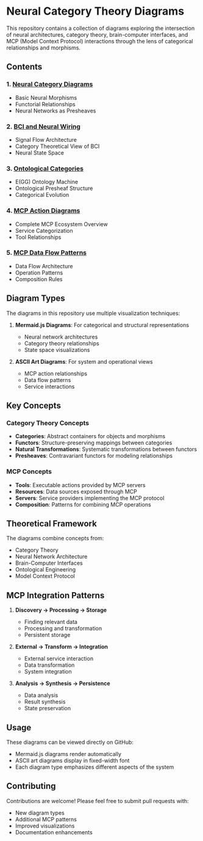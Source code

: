 # Neural Category Theory Diagrams

This repository contains a collection of diagrams exploring the intersection of neural architectures, category theory, brain-computer interfaces, and MCP (Model Context Protocol) interactions through the lens of categorical relationships and morphisms.

## Contents

### 1. [Neural Category Diagrams](neural-category.md)
- Basic Neural Morphisms
- Functorial Relationships
- Neural Networks as Presheaves

### 2. [BCI and Neural Wiring](bci-wiring.md)
- Signal Flow Architecture
- Category Theoretical View of BCI
- Neural State Space

### 3. [Ontological Categories](ontological-categories.md)
- E(GG) Ontology Machine
- Ontological Presheaf Structure
- Categorical Evolution

### 4. [MCP Action Diagrams](mcp-actions.md)
- Complete MCP Ecosystem Overview
- Service Categorization
- Tool Relationships

### 5. [MCP Data Flow Patterns](mcp-patterns.md)
- Data Flow Architecture
- Operation Patterns
- Composition Rules

## Diagram Types

The diagrams in this repository use multiple visualization techniques:

1. **Mermaid.js Diagrams**: For categorical and structural representations
   - Neural network architectures
   - Category theory relationships
   - State space visualizations

2. **ASCII Art Diagrams**: For system and operational views
   - MCP action relationships
   - Data flow patterns
   - Service interactions

## Key Concepts

### Category Theory Concepts
- **Categories**: Abstract containers for objects and morphisms
- **Functors**: Structure-preserving mappings between categories
- **Natural Transformations**: Systematic transformations between functors
- **Presheaves**: Contravariant functors for modeling relationships

### MCP Concepts
- **Tools**: Executable actions provided by MCP servers
- **Resources**: Data sources exposed through MCP
- **Servers**: Service providers implementing the MCP protocol
- **Composition**: Patterns for combining MCP operations

## Theoretical Framework

The diagrams combine concepts from:
- Category Theory
- Neural Network Architecture
- Brain-Computer Interfaces
- Ontological Engineering
- Model Context Protocol

## MCP Integration Patterns

1. **Discovery -> Processing -> Storage**
   - Finding relevant data
   - Processing and transformation
   - Persistent storage

2. **External -> Transform -> Integration**
   - External service interaction
   - Data transformation
   - System integration

3. **Analysis -> Synthesis -> Persistence**
   - Data analysis
   - Result synthesis
   - State preservation

## Usage

These diagrams can be viewed directly on GitHub:
- Mermaid.js diagrams render automatically
- ASCII art diagrams display in fixed-width font
- Each diagram type emphasizes different aspects of the system

## Contributing

Contributions are welcome! Please feel free to submit pull requests with:
- New diagram types
- Additional MCP patterns
- Improved visualizations
- Documentation enhancements